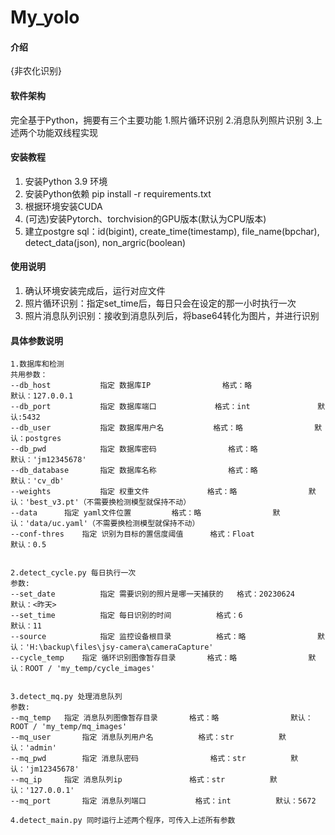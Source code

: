 ﻿# My_yolo

#### 介绍
{非农化识别}

#### 软件架构
完全基于Python，拥要有三个主要功能
1.照片循环识别
2.消息队列照片识别
3.上述两个功能双线程实现


#### 安装教程

1.  安装Python 3.9 环境
2.  安装Python依赖 pip install -r requirements.txt
3.  根据环境安装CUDA
4.  (可选)安装Pytorch、torchvision的GPU版本(默认为CPU版本)
3.  建立postgre sql：id(bigint), create_time(timestamp), file_name(bpchar), detect_data(json), non_argric(boolean)

#### 使用说明

1.  确认环境安装完成后，运行对应文件
2.  照片循环识别：指定set_time后，每日只会在设定的那一小时执行一次
3.  照片消息队列识别：接收到消息队列后，将base64转化为图片，并进行识别

#### 具体参数说明
    1.数据库和检测
    共用参数：
    --db_host	        指定 数据库IP				格式：略		        默认：127.0.0.1
    --db_port           指定 数据库端口             格式：int               默认:5432
    --db_user	        指定 数据库用户名			格式：略		        默认：postgres
    --db_pwd	        指定 数据库密码				格式：略		        默认：'jm12345678'
    --db_database       指定 数据库名称				格式：略		        默认：'cv_db'
    --weights	        指定 权重文件				格式：略		        默认：'best_v3.pt'（不需要换检测模型就保持不动）
    --data		指定 yaml文件位置			格式：略		        默认：'data/uc.yaml'（不需要换检测模型就保持不动）
    --conf-thres	指定 识别为目标的置信度阈值		格式：Float	        	默认：0.5
    
    
    2.detect_cycle.py 每日执行一次
    参数:
    --set_date	        指定 需要识别的照片是哪一天捕获的	格式：20230624          	默认：<昨天>
    --set_time	        指定 每日识别的时间			格式：6		        	默认：11
    --source	        指定 监控设备根目录			格式：略		        默认：'H:\backup\files\jsy-camera\cameraCapture'
    --cycle_temp	指定 循环识别图像暂存目录		格式：略		        默认：ROOT / 'my_temp/cycle_images'
    
    
    3.detect_mq.py 处理消息队列
    参数:
    --mq_temp	指定 消息队列图像暂存目录		格式：略		        默认：ROOT / 'my_temp/mq_images'	
    --mq_user		指定 消息队列用户名			格式：str			默认：'admin'
    --mq_pwd		指定 消息队密码				格式：str			默认：'jm12345678'
    --mq_ip		指定 消息队列ip				格式：str			默认：'127.0.0.1'
    --mq_port		指定 消息队列端口			格式：int			默认：5672

    4.detect_main.py 同时运行上述两个程序，可传入上述所有参数